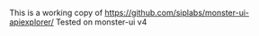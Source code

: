 This is a working copy of https://github.com/siplabs/monster-ui-apiexplorer/
Tested on monster-ui v4
